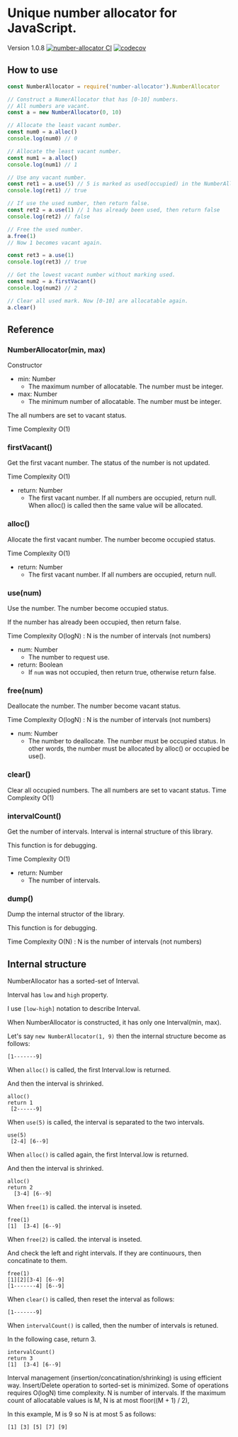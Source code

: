 # Unique number allocator for JavaScript.

Version 1.0.8 [![number-allocator CI](https://github.com/redboltz/number-allocator/workflows/number-allocator%20CI/badge.svg)](https://github.com/redboltz/number-allocator/actions) [![codecov](https://codecov.io/gh/redboltz/number-allocator/branch/main/graph/badge.svg)](https://codecov.io/gh/redboltz/number-allocator)

## How to use

```js
const NumberAllocator = require('number-allocator').NumberAllocator

// Construct a NumerAllocator that has [0-10] numbers.
// All numbers are vacant.
const a = new NumberAllocator(0, 10)

// Allocate the least vacant number.
const num0 = a.alloc()
console.log(num0) // 0

// Allocate the least vacant number.
const num1 = a.alloc()
console.log(num1) // 1

// Use any vacant number.
const ret1 = a.use(5) // 5 is marked as used(occupied) in the NumberAllocator.
console.log(ret1) // true

// If use the used number, then return false.
const ret2 = a.use(1) // 1 has already been used, then return false
console.log(ret2) // false

// Free the used number.
a.free(1)
// Now 1 becomes vacant again.

const ret3 = a.use(1)
console.log(ret3) // true

// Get the lowest vacant number without marking used.
const num2 = a.firstVacant()
console.log(num2) // 2

// Clear all used mark. Now [0-10] are allocatable again.
a.clear()
```

## Reference

### NumberAllocator(min, max)
Constructor

- min: Number
   - The maximum number of allocatable. The number must be integer.
- max: Number
   - The minimum number of allocatable. The number must be integer.

The all numbers are set to vacant status.

Time Complexity O(1)

### firstVacant()
Get the first vacant number. The status of the number is not updated.

Time Complexity O(1)

- return: Number
   - The first vacant number. If all numbers are occupied, return null.
     When alloc() is called then the same value will be allocated.

### alloc()
Allocate the first vacant number. The number become occupied status.

Time Complexity O(1)

- return: Number
   - The first vacant number. If all numbers are occupied, return null.

### use(num)
Use the number. The number become occupied status.

If the number has already been occupied, then return false.

Time Complexity O(logN) : N is the number of intervals (not numbers)

- num: Number
   - The number to request use.
- return: Boolean
   - If `num` was not occupied, then return true, otherwise return false.

### free(num)
Deallocate the number. The number become vacant status.

Time Complexity O(logN) : N is the number of intervals (not numbers)

- num: Number
   - The number to deallocate. The number must be occupied status.
     In other words, the number must be allocated by alloc() or occupied be use().

### clear()
Clear all occupied numbers.
The all numbers are set to vacant status.
Time Complexity O(1)

### intervalCount()
Get the number of intervals. Interval is internal structure of this library.

This function is for debugging.

Time Complexity O(1)

- return: Number
   - The number of intervals.

### dump()
Dump the internal structor of the library.

This function is for debugging.

Time Complexity O(N) : N is the number of intervals (not numbers)

## Internal structure
NumberAllocator has a sorted-set of Interval.

Interval has `low` and `high` property.

I use `[low-high]` notation to describe Interval.

When NumberAllocator is constructed, it has only one Interval(min, max).

Let's say `new NumberAllocator(1, 9)` then the internal structure become as follows:

```
[1-------9]
```

When `alloc()` is called, the first Interval.low is returned.

And then the interval is shrinked.

```
alloc()
return 1
 [2------9]
```

When `use(5)` is called, the interval is separated to the two intervals.

```
use(5)
 [2-4] [6--9]
```

When `alloc()` is called again, the first Interval.low is returned.

And then the interval is shrinked.

```
alloc()
return 2
  [3-4] [6--9]
```

When `free(1)` is called. the interval is inseted.

```
free(1)
[1]  [3-4] [6--9]
```

When `free(2)` is called. the interval is inseted.

And check the left and right intervals. If they are continuours, then concatinate to them.

```
free(1)
[1][2][3-4] [6--9]
[1-------4] [6--9]
```

When `clear()` is called, then reset the interval as follows:

```
[1-------9]
```

When `intervalCount()` is called, then the number of intervals is retuned.

In the following case, return 3.

```
intervalCount()
return 3
[1]  [3-4] [6--9]
```

Interval management (insertion/concatination/shrinking) is using efficient way.
Insert/Delete operation to sorted-set is minimized.
Some of operations requires O(logN) time complexity. N is number of intervals.
If the maximum count of allocatable values is M, N is at most floor((M + 1) / 2),

In this example, M is 9 so N is at most 5 as follows:

```
[1] [3] [5] [7] [9]
```
